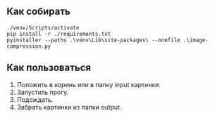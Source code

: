 ## Как собирать 

```
./venv/Scripts/activate
pip install -r ./requirements.txt
pyinstaller --paths .\venv\Lib\site-packages\ --onefile .\image-compression.py
```

## Как пользоваться

1. Положить в корень или в папку input картинки.
2. Запустить прогу.
3. Подождать.
4. Забрать картинки из папки output.